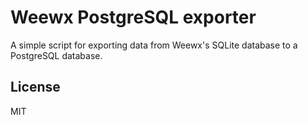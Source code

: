 Weewx PostgreSQL exporter
=========================

A simple script for exporting data from Weewx's SQLite database to a PostgreSQL database.


License
-------

MIT
